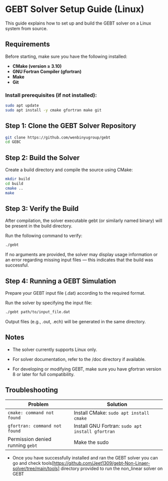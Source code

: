 # GEBT Solver Setup Guide (Linux)

This guide explains how to set up and build the GEBT solver on a Linux system from source.

## Requirements

Before starting, make sure you have the following installed:

- **CMake (version ≥ 3.10)**
- **GNU Fortran Compiler (gfortran)**
- **Make**
- **Git**

### Install prerequisites (if not installed):

```bash
sudo apt update
sudo apt install -y cmake gfortran make git
```
## Step 1: Clone the GEBT Solver Repository
```bash
git clone https://github.com/wenbinyugroup/gebt
cd GEBC
```
## Step 2: Build the Solver
Create a build directory and compile the source using CMake:
```bash
mkdir build
cd build
cmake ..
make

```
## Step 3: Verify the Build

After compilation, the solver executable gebt (or similarly named binary) will be present in the build directory.

Run the following command to verify:
```bash
./gebt
```
If no arguments are provided, the solver may display usage information or an error regarding missing input files — this indicates that the build was successful.

## Step 4: Running a GEBT Simulation
Prepare your GEBT input file (.dat) according to the required format.

Run the solver by specifying the input file:
```bash
./gebt path/to/input_file.dat
```
Output files (e.g., .out, .ech) will be generated in the same directory.

## Notes
- The solver currently supports Linux only.

- For solver documentation, refer to the /doc directory if available.

- For developing or modifying GEBT, make sure you have gfortran version 8 or later for full compatibility.

  
## Troubleshooting

| Problem                                | Solution                                                                           |
|----------------------------------------|-----------------------------------------------------------------------------------|
| `cmake: command not found`              | Install CMake: `sudo apt install cmake`                                           |
| `gfortran: command not found`           | Install GNU Fortran: `sudo apt install gfortran`                                  |
| Permission denied running `gebt`        | Make the sudo                         |

- Once you have successfully installed and ran the GEBT solver you can go and check tools[https://github.com/Jeet1309/gebt-Non-Linaer-solver/tree/main/tools] directory provided to run the non_linear solver on GEBT 
